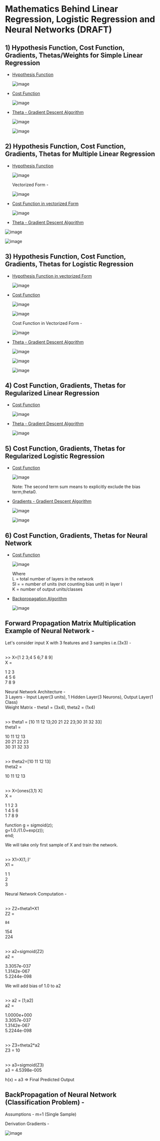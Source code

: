 # Mathematics Behind Linear Regression, Logistic Regression and Neural Networks (DRAFT)

## 1) Hypothesis Function, Cost Function, Gradients, Thetas/Weights for Simple Linear Regression 

- <ins> Hypothesis Function </ins>
  
  ![image](https://user-images.githubusercontent.com/55267125/82838026-8178cb80-9ee8-11ea-81d8-81d6b96c27a7.png)

- <ins> Cost Function </ins>

  ![image](https://user-images.githubusercontent.com/55267125/82761913-62603800-9e1b-11ea-8d1e-11645ad38a96.png)

- <ins> Theta - Gradient Descent Algorithm </ins>

  ![image](https://user-images.githubusercontent.com/55267125/82761518-b74e7f00-9e18-11ea-83e7-c1f1b88c35d5.png)

  ![image](https://user-images.githubusercontent.com/55267125/82761422-165fc400-9e18-11ea-9676-de276604b02d.png)

## 2) Hypothesis Function, Cost Function, Gradients, Thetas for Multiple Linear Regression

- <ins> Hypothesis Function </ins>

  ![image](https://user-images.githubusercontent.com/55267125/82761578-2035f700-9e19-11ea-8784-bc197dd8e40d.png)

  Vectorized Form - 

  ![image](https://user-images.githubusercontent.com/55267125/82761585-317f0380-9e19-11ea-9a7e-d17dcb01b820.png)

- <ins> Cost Function in vectorized Form </ins>

  ![image](https://user-images.githubusercontent.com/55267125/82761683-e7e2e880-9e19-11ea-9aa1-f4f2ff057e1e.png)

- <ins> Theta - Gradient Descent Algorithm </ins>

 ![image](https://user-images.githubusercontent.com/55267125/82761614-802c9d80-9e19-11ea-955a-912332541407.png)
 
 ![image](https://user-images.githubusercontent.com/55267125/82761599-5a06fd80-9e19-11ea-986c-3232ea78f6bb.png)

## 3) Hypothesis Function, Cost Function, Gradients, Thetas for Logistic Regression

- <ins> Hypothesis Function in vectorized Form </ins>
 
  ![image](https://user-images.githubusercontent.com/55267125/82761950-96d3f400-9e1b-11ea-9f1f-2ab3d9788ed4.png)

- <ins> Cost Function </ins>

  ![image](https://user-images.githubusercontent.com/55267125/82761789-b6b6e800-9e1a-11ea-8ee3-57d8b423184c.png)

  ![image](https://user-images.githubusercontent.com/55267125/82761824-f7166600-9e1a-11ea-9a7b-450fcbc09777.png)

  Cost Function in Vectorized Form - 
  
  ![image](https://user-images.githubusercontent.com/55267125/82761834-0b5a6300-9e1b-11ea-983a-3cbbc7fb377a.png)

- <ins> Theta - Gradient Descent Algorithm </ins>

  ![image](https://user-images.githubusercontent.com/55267125/82761849-2331e700-9e1b-11ea-9197-07e251ab68fc.png)

  ![image](https://user-images.githubusercontent.com/55267125/82761871-3b096b00-9e1b-11ea-9e05-329c2dddd9a2.png)
  
  ![image](https://user-images.githubusercontent.com/55267125/82761985-e0bcda00-9e1b-11ea-9478-90530e8da169.png)

## 4) Cost Function, Gradients, Thetas for Regularized Linear Regression

- <ins> Cost Function </ins>

  ![image](https://user-images.githubusercontent.com/55267125/82762095-a7d13500-9e1c-11ea-8bdb-83a458666a61.png)

- <ins> Theta - Gradient Descent Algorithm </ins>

  ![image](https://user-images.githubusercontent.com/55267125/82762079-840def00-9e1c-11ea-8240-a910c2b24e3f.png)
  
## 5) Cost Function, Gradients, Thetas for Regularized Logistic Regression

- <ins> Cost Function </ins>

  ![image](https://user-images.githubusercontent.com/55267125/82762120-d7803d00-9e1c-11ea-8bc9-d76ad7fe4f2a.png)

  Note: The second term sum means to explicitly exclude the bias term,theta0.

- <ins> Gradients - Gradient Descent Algorithm </ins>

  ![image](https://user-images.githubusercontent.com/55267125/82762143-fb438300-9e1c-11ea-88d6-0def346072fc.png)
  
  ![image](https://user-images.githubusercontent.com/55267125/82762152-0dbdbc80-9e1d-11ea-8a93-3ef77e06c5fd.png)

## 6) Cost Function, Gradients, Thetas for Neural Network

- <ins> Cost Function </ins>

  ![image](https://user-images.githubusercontent.com/55267125/82839205-3d87c580-9eec-11ea-8de3-c7211f4fde36.png)
  
  Where   
  L = total number of layers in the network  
  Sl =  = number of units (not counting bias unit) in layer l  
  K = number of output units/classes

- <ins> Backpropagation Algorithm </ins>

  ![image](https://user-images.githubusercontent.com/55267125/83002768-0ec43900-a02b-11ea-9df0-cab7935c1a98.png)

## Forward Propagation Matrix Multiplication Example of Neural Network - 
  
  Let's consider input X with 3 features and 3 samples i.e.(3x3) - 
  
  <br> >> X=[1 2 3;4 5 6;7 8 9]  
  X =  
  
   1   2   3  
   4   5   6  
   7   8   9 </br>  
   
   Neural Network Architecture -   
   3 Layers - Input Layer(3 units), 1 Hidden Layer(3 Neurons), Output Layer(1 Class)  
   Weight Matrix - theta1 = (3x4), theta2 = (1x4)
     
   <br> >> theta1 = [10 11 12 13;20 21 22 23;30 31 32 33]  
   theta1 =    
    
   10   11   12   13  
   20   21   22   23  
   30   31   32   33 </br> 
     
   <br> >> theta2=[10 11 12 13]    
   theta2 =    
    
   10   11   12   13 </br>  
   
   <br> >> X=[ones(3,1) X]  
   X =  
  
   1   1   2   3  
   1   4   5   6  
   1   7   8   9  </br>

   function g = sigmoid(z);  
   g=1.0./(1.0+exp(z));       
   end;    
   
   We will take only first sample of X and train the network.   
   
   <br> >> X1=X(1,:)'  
   X1 =  
   
   1
   1  
   2  
   3 </br>
   
   Neural Network Computation -   
   
   <br> >> Z2=theta1*X1  
   Z2 =  
  
    84  
   154  
   224  </br>
   
  <br> >> a2=sigmoid(Z2)  
  a2 =  
  
  3.3057e-037  
  1.3142e-067  
  5.2244e-098  </br>
  
  We will add bias of 1.0 to a2  
  
  <br> >> a2 = [1;a2]  
  a2 =  
  
  1.0000e+000  
  3.3057e-037  
  1.3142e-067   
  5.2244e-098  </br>
  
  <br> >> Z3=theta2*a2  
  Z3 =  10  </br> 
  
  <br> >> a3=sigmoid(Z3)  
  a3 = 4.5398e-005  </br> 
  
  h(x) = a3  => Final Predicted Output 

## BackPropagation of Neural Network (Classification Problem) - 

  Assumptions - m=1 (Single Sample)  
  
  Derivation Gradients - 

  ![image](https://user-images.githubusercontent.com/55267125/82945977-324f9b00-9fbb-11ea-8069-205e5c05b6d1.png)


